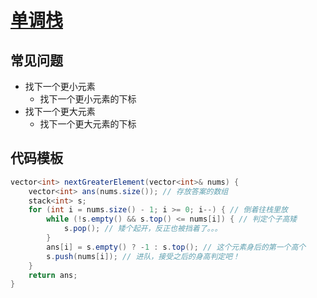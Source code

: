 [单调栈](https://labuladong.gitbook.io/algo/shu-ju-jie-gou-xi-lie/dan-tiao-zhan)
==


## 常见问题

- 找下一个更小元素
    - 找下一个更小元素的下标
- 找下一个更大元素
    - 找下一个更大元素的下标

## 代码模板
```java
vector<int> nextGreaterElement(vector<int>& nums) {
    vector<int> ans(nums.size()); // 存放答案的数组
    stack<int> s;
    for (int i = nums.size() - 1; i >= 0; i--) { // 倒着往栈里放
        while (!s.empty() && s.top() <= nums[i]) { // 判定个子高矮
            s.pop(); // 矮个起开，反正也被挡着了。。。
        }
        ans[i] = s.empty() ? -1 : s.top(); // 这个元素身后的第一个高个
        s.push(nums[i]); // 进队，接受之后的身高判定吧！
    }
    return ans;
}
```
